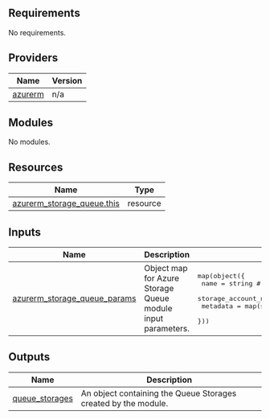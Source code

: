 <!-- BEGIN_TF_DOCS -->
<!-- markdown-table-prettify-ignore-start -->
## Requirements

No requirements.

## Providers

| Name | Version |
|------|---------|
| <a name="provider_azurerm"></a> [azurerm](#provider\_azurerm) | n/a |

## Modules

No modules.

## Resources

| Name | Type |
|------|------|
| [azurerm_storage_queue.this](https://registry.terraform.io/providers/hashicorp/azurerm/latest/docs/resources/storage_queue) | resource |

## Inputs

| Name | Description | Type | Default | Required |
|------|-------------|------|---------|:--------:|
| <a name="input_azurerm_storage_queue_params"></a> [azurerm\_storage\_queue\_params](#input\_azurerm\_storage\_queue\_params) | Object map for Azure Storage Queue module input parameters. | <pre>map(object({<br>    name                 = string # required<br>    storage_account_name = string # required<br>    metadata             = map(string)<br>  }))</pre> | n/a | yes |

## Outputs

| Name | Description |
|------|-------------|
| <a name="output_queue_storages"></a> [queue\_storages](#output\_queue\_storages) | An object containing the Queue Storages created by the module. |
<!-- markdown-table-prettify-ignore-end -->

<!-- END_TF_DOCS -->